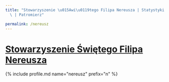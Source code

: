 ```yaml
---
title: "Stowarzyszenie \u015Awi\u0119tego Filipa Nereusza | Statystyki patronite.pl\
  \ | Patromierz"

permalink: /nereusz
---
```


# [Stowarzyszenie Świętego Filipa Nereusza](https://patronite.pl/nereusz)

{% include profile.md name="nereusz" prefix="n" %}
